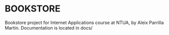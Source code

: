 # BOOKSTORE

Bookstore project for Internet Applications course at NTUA, by Aleix Parrilla Martin.
Documentation is located in docs/
